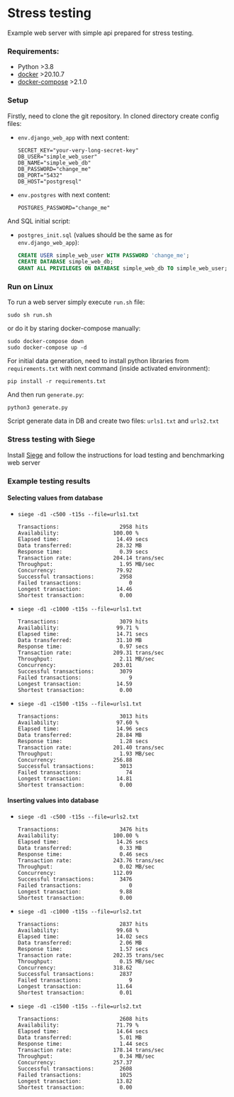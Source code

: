 # Stress testing
Example web server with simple api prepared for stress testing.

### Requirements:
 - Python >3.8
 - [docker](https://docs.docker.com/get-docker/) >20.10.7
 - [docker-compose](https://docs.docker.com/compose/install/) >2.1.0

### Setup
Firstly, need to clone the git repository. In cloned directory create config files:
 - `env.django_web_app` with next content:
    ```
    SECRET_KEY="your-very-long-secret-key"
    DB_USER="simple_web_user"
    DB_NAME="simple_web_db"
    DB_PASSWORD="change_me"
    DB_PORT="5432"
    DB_HOST="postgresql"
    ```
 - `env.postgres` with next content:
    ```
    POSTGRES_PASSWORD="change_me"
    ```
And SQL initial script:
 - `postgres_init.sql` (values should be the same as for `env.django_web_app`): 
    ```sql
    CREATE USER simple_web_user WITH PASSWORD 'change_me';
    CREATE DATABASE simple_web_db;
    GRANT ALL PRIVILEGES ON DATABASE simple_web_db TO simple_web_user;
    ```
 
### Run on Linux
To run a web server simply execute `run.sh` file:
```shell
sudo sh run.sh
```
or do it by staring docker-compose manually:
```shell
sudo docker-compose down
sudo docker-compose up -d
```

For initial data generation, need to install python libraries from `requirements.txt` with next command (inside activated environment):
```shell
pip install -r requirements.txt 
```

And then run `generate.py`:
```shell
python3 generate.py
```

Script generate data in DB and create two files: `urls1.txt` and `urls2.txt` 

### Stress testing with Siege

Install [Siege](https://www.joedog.org/siege-manual/#) and follow the instructions for load testing and benchmarking web server


### Example testing results
#### Selecting values from database 
 - `siege -d1 -c500 -t15s --file=urls1.txt`

    ```
    Transactions:                   2958 hits
    Availability:                 100.00 %
    Elapsed time:                  14.49 secs
    Data transferred:              28.32 MB
    Response time:                  0.39 secs
    Transaction rate:             204.14 trans/sec
    Throughput:                     1.95 MB/sec
    Concurrency:                   79.92
    Successful transactions:        2958
    Failed transactions:               0
    Longest transaction:           14.46
    Shortest transaction:           0.00
    ```                                     
 

 - `siege -d1 -c1000 -t15s --file=urls1.txt`

    ```
    Transactions:                   3079 hits
    Availability:                  99.71 %
    Elapsed time:                  14.71 secs
    Data transferred:              31.10 MB
    Response time:                  0.97 secs
    Transaction rate:             209.31 trans/sec
    Throughput:                     2.11 MB/sec
    Concurrency:                  203.01
    Successful transactions:        3079
    Failed transactions:               9
    Longest transaction:           14.59
    Shortest transaction:           0.00
    ```                                     
 
 - `siege -d1 -c1500 -t15s --file=urls1.txt`

    ```
    Transactions:                   3013 hits
    Availability:                  97.60 %
    Elapsed time:                  14.96 secs
    Data transferred:              28.84 MB
    Response time:                  1.28 secs
    Transaction rate:             201.40 trans/sec
    Throughput:                     1.93 MB/sec
    Concurrency:                  256.88
    Successful transactions:        3013
    Failed transactions:              74
    Longest transaction:           14.81
    Shortest transaction:           0.00
    ```                                     
   
#### Inserting values into database
 - `siege -d1 -c500 -t15s --file=urls2.txt`

    ```
    Transactions:                   3476 hits
    Availability:                 100.00 %
    Elapsed time:                  14.26 secs
    Data transferred:               0.33 MB
    Response time:                  0.46 secs
    Transaction rate:             243.76 trans/sec
    Throughput:                     0.02 MB/sec
    Concurrency:                  112.09
    Successful transactions:        3476
    Failed transactions:               0
    Longest transaction:            9.88
    Shortest transaction:           0.00
    ```     

 - `siege -d1 -c1000 -t15s --file=urls2.txt`

    ```
    Transactions:                   2837 hits
    Availability:                  99.68 %
    Elapsed time:                  14.02 secs
    Data transferred:               2.06 MB
    Response time:                  1.57 secs
    Transaction rate:             202.35 trans/sec
    Throughput:                     0.15 MB/sec
    Concurrency:                  318.62
    Successful transactions:        2837
    Failed transactions:               9
    Longest transaction:           11.64
    Shortest transaction:           0.01
    ```       

 - `siege -d1 -c1500 -t15s --file=urls2.txt`

    ```
    Transactions:                   2608 hits
    Availability:                  71.79 %
    Elapsed time:                  14.64 secs
    Data transferred:               5.01 MB
    Response time:                  1.44 secs
    Transaction rate:             178.14 trans/sec
    Throughput:                     0.34 MB/sec
    Concurrency:                  257.37
    Successful transactions:        2608
    Failed transactions:            1025
    Longest transaction:           13.82
    Shortest transaction:           0.00
    ```       